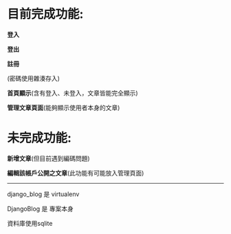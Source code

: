 # 目前完成功能:
**登入**

**登出**

**註冊**

(密碼使用雜湊存入)

**首頁顯示**(含有登入、未登入，文章皆能完全顯示)

**管理文章頁面**(能夠顯示使用者本身的文章)

# 未完成功能:

**新增文章**(但目前遇到編碼問題)

**編輯該帳戶公開之文章**(此功能有可能放入管理頁面)


----------------------------------------------
django_blog 是 virtualenv

DjangoBlog 是 專案本身

資料庫使用sqlite
